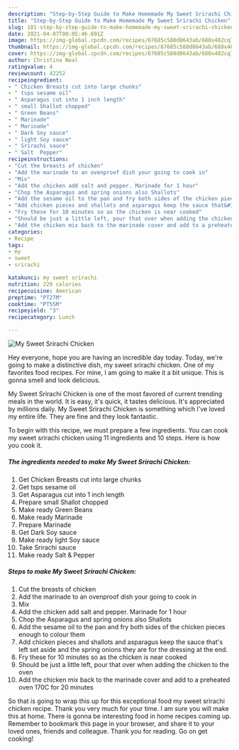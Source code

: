 ```yaml
---
description: "Step-by-Step Guide to Make Homemade My Sweet Srirachi Chicken"
title: "Step-by-Step Guide to Make Homemade My Sweet Srirachi Chicken"
slug: 181-step-by-step-guide-to-make-homemade-my-sweet-srirachi-chicken
date: 2021-04-07T00:05:46.691Z
image: https://img-global.cpcdn.com/recipes/67685c580d8643ab/680x482cq70/my-sweet-srirachi-chicken-recipe-main-photo.jpg
thumbnail: https://img-global.cpcdn.com/recipes/67685c580d8643ab/680x482cq70/my-sweet-srirachi-chicken-recipe-main-photo.jpg
cover: https://img-global.cpcdn.com/recipes/67685c580d8643ab/680x482cq70/my-sweet-srirachi-chicken-recipe-main-photo.jpg
author: Christina Neal
ratingvalue: 4
reviewcount: 42252
recipeingredient:
- " Chicken Breasts cut into large chunks"
- " tsps sesame oil"
- " Asparagus cut into 1 inch length"
- " small Shallot chopped"
- " Green Beans"
- " Marinade"
- " Marinade"
- " Dark Soy sauce"
- " light Soy sauce"
- " Srirachi sauce"
- " Salt  Pepper"
recipeinstructions:
- "Cut the breasts of chicken"
- "Add the marinade to an ovenproof dish your going to cook in"
- "Mix"
- "Add the chicken add salt and pepper. Marinade for 1 hour"
- "Chop the Asparagus and spring onions also Shallots"
- "Add the sesame oil to the pan and fry both sides of the chicken pieces enough to colour them"
- "Add chicken pieces and shallots and asparagus keep the sauce that&#39;s left set aside and the spring onions they are for the dressing at the end."
- "Fry these for 10 minutes so as the chicken is near cooked"
- "Should be just a little left, pour that over when adding the chicken to the oven"
- "Add the chicken mix back to the marinade cover and add to a preheated oven 170C for 20 minutes"
categories:
- Recipe
tags:
- my
- sweet
- srirachi

katakunci: my sweet srirachi 
nutrition: 229 calories
recipecuisine: American
preptime: "PT27M"
cooktime: "PT55M"
recipeyield: "3"
recipecategory: Lunch

---
```



![My Sweet Srirachi Chicken](https://img-global.cpcdn.com/recipes/67685c580d8643ab/680x482cq70/my-sweet-srirachi-chicken-recipe-main-photo.jpg)

Hey everyone, hope you are having an incredible day today. Today, we're going to make a distinctive dish, my sweet srirachi chicken. One of my favorites food recipes. For mine, I am going to make it a bit unique. This is gonna smell and look delicious.



My Sweet Srirachi Chicken is one of the most favored of current trending meals in the world. It is easy, it's quick, it tastes delicious. It's appreciated by millions daily. My Sweet Srirachi Chicken is something which I've loved my entire life. They are fine and they look fantastic.


To begin with this recipe, we must prepare a few ingredients. You can cook my sweet srirachi chicken using 11 ingredients and 10 steps. Here is how you cook it.

<!--inarticleads1-->

##### The ingredients needed to make My Sweet Srirachi Chicken:

1. Get  Chicken Breasts cut into large chunks
1. Get  tsps sesame oil
1. Get  Asparagus cut into 1 inch length
1. Prepare  small Shallot chopped
1. Make ready  Green Beans
1. Make ready  Marinade
1. Prepare  Marinade
1. Get  Dark Soy sauce
1. Make ready  light Soy sauce
1. Take  Srirachi sauce
1. Make ready  Salt &amp; Pepper




<!--inarticleads2-->

##### Steps to make My Sweet Srirachi Chicken:

1. Cut the breasts of chicken
1. Add the marinade to an ovenproof dish your going to cook in
1. Mix
1. Add the chicken add salt and pepper. Marinade for 1 hour
1. Chop the Asparagus and spring onions also Shallots
1. Add the sesame oil to the pan and fry both sides of the chicken pieces enough to colour them
1. Add chicken pieces and shallots and asparagus keep the sauce that&#39;s left set aside and the spring onions they are for the dressing at the end.
1. Fry these for 10 minutes so as the chicken is near cooked
1. Should be just a little left, pour that over when adding the chicken to the oven
1. Add the chicken mix back to the marinade cover and add to a preheated oven 170C for 20 minutes




So that is going to wrap this up for this exceptional food my sweet srirachi chicken recipe. Thank you very much for your time. I am sure you will make this at home. There is gonna be interesting food in home recipes coming up. Remember to bookmark this page in your browser, and share it to your loved ones, friends and colleague. Thank you for reading. Go on get cooking!
